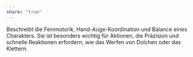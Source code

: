 ```yaml
---
share: "true"
---
```

Beschreibt die Feinmotorik, Hand-Auge-Koordination und Balance eines Charakters. Sie ist besonders wichtig für Aktionen, die Präzision und schnelle Reaktionen erfordern, wie das Werfen von Dolchen oder das Klettern.